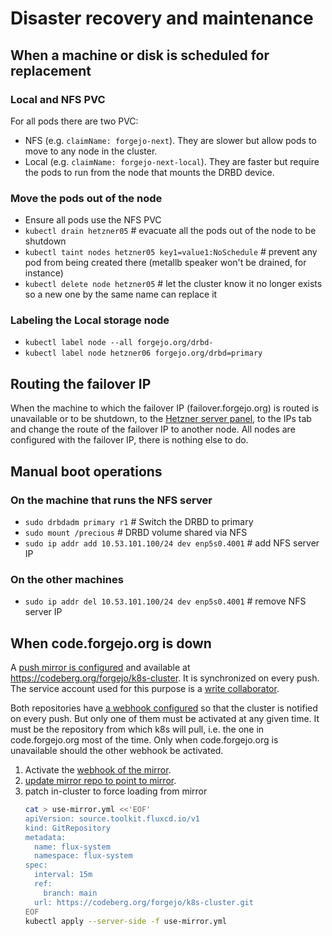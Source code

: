 # Disaster recovery and maintenance

## When a machine or disk is scheduled for replacement

### Local and NFS PVC

For all pods there are two PVC:

- NFS (e.g. `claimName: forgejo-next`). They are slower but allow pods to move to any node in the cluster.
- Local (e.g. `claimName: forgejo-next-local`). They are faster but require the pods to run from the node that mounts the DRBD device.

### Move the pods out of the node

- Ensure all pods use the NFS PVC
- `kubectl drain hetzner05` # evacuate all the pods out of the node to be shutdown
- `kubectl taint nodes hetzner05 key1=value1:NoSchedule` # prevent any pod from being created there (metallb speaker won't be drained, for instance)
- `kubectl delete node hetzner05` # let the cluster know it no longer exists so a new one by the same name can replace it

### Labeling the Local storage node

- `kubectl label node --all forgejo.org/drbd-`
- `kubectl label node hetzner06 forgejo.org/drbd=primary`

## Routing the failover IP

When the machine to which the failover IP (failover.forgejo.org) is routed is unavailable or to be shutdown, to the [Hetzner server panel](https://robot.hetzner.com/server), to the IPs tab and change the route of the failover IP to another node. All nodes are configured with the failover IP, there is nothing else to do.

## Manual boot operations

### On the machine that runs the NFS server

- `sudo drbdadm primary r1` # Switch the DRBD to primary
- `sudo mount /precious` # DRBD volume shared via NFS
- `sudo ip addr add 10.53.101.100/24 dev enp5s0.4001` # add NFS server IP

### On the other machines

- `sudo ip addr del 10.53.101.100/24 dev enp5s0.4001` # remove NFS server IP

## When code.forgejo.org is down

A [push mirror is configured](https://code.forgejo.org/infrastructure/k8s-cluster/settings) and available at <https://codeberg.org/forgejo/k8s-cluster>. It is synchronized on every push. The service account used for this purpose is a [write collaborator](https://codeberg.org/forgejo/k8s-cluster/settings/collaboration).

Both repositories have [a webhook configured](./k8s.md#flux) so that the cluster is notified on every push. But only one of them must be activated at any given time. It must be the repository from which k8s will pull, i.e. the one in code.forgejo.org most of the time. Only when code.forgejo.org is unavailable should the other webhook be activated.

1. Activate the [webhook of the mirror](https://codeberg.org/forgejo/k8s-cluster/settings/hooks).
1. [update mirror repo to point to mirror](https://codeberg.org/forgejo/k8s-cluster/src/commit/56dc6d19d5a12a131d052dc0018496daba360f87/flux/clusters/flux-system/gotk-sync.yaml#L11).
1. patch in-cluster to force loading from mirror
   ```sh
   cat > use-mirror.yml <<'EOF'
   apiVersion: source.toolkit.fluxcd.io/v1
   kind: GitRepository
   metadata:
     name: flux-system
     namespace: flux-system
   spec:
     interval: 15m
     ref:
       branch: main
     url: https://codeberg.org/forgejo/k8s-cluster.git
   EOF
   kubectl apply --server-side -f use-mirror.yml
   ```
